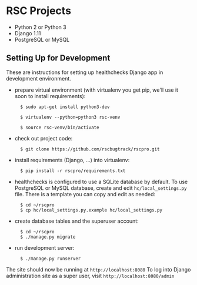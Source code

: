 # RSC Projects

* Python 2 or Python 3
* Django 1.11
* PostgreSQL or MySQL

## Setting Up for Development

These are instructions for setting up healthchecks Django app
in development environment.



* prepare virtual environment
  (with virtualenv you get pip, we'll use it soon to install requirements):


        $ sudo apt-get install python3-dev

        $ virtualenv --python=python3 rsc-venv

        $ source rsc-venv/bin/activate

* check out project code:

        $ git clone https://github.com/rscbugtrack/rscpro.git

* install requirements (Django, ...) into virtualenv:

        $ pip install -r rscpro/requirements.txt

* healthchecks is configured to use a SQLite database by default. To use
  PostgreSQL or MySQL database, create and edit `hc/local_settings.py` file.
  There is a template you can copy and edit as needed:

        $ cd ~/rscpro
        $ cp hc/local_settings.py.example hc/local_settings.py

* create database tables and the superuser account:

        $ cd ~/rscpro
        $ ./manage.py migrate

* run development server:

        $ ./manage.py runserver

The site should now be running at `http://localhost:8080`
To log into Django administration site as a super user,
visit `http://localhost:8080/admin`






